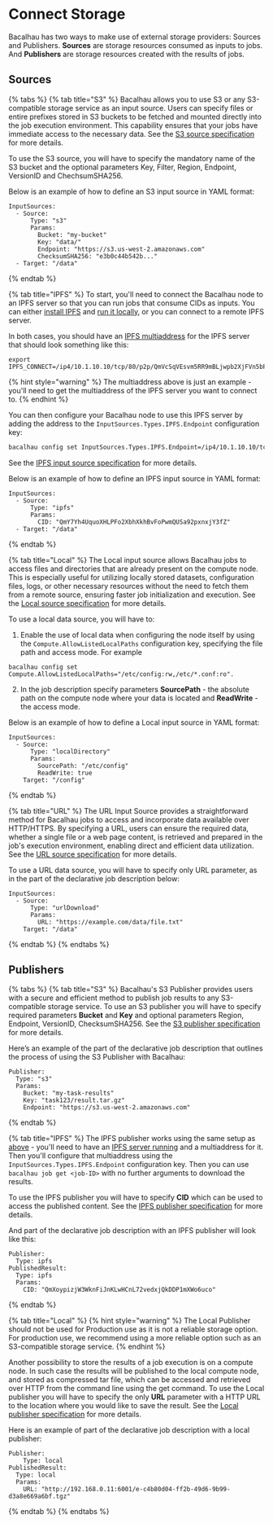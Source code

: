 # Connect Storage

Bacalhau has two ways to make use of external storage providers: Sources and Publishers. **Sources** are storage resources consumed as inputs to jobs. And **Publishers** are storage resources created with the results of jobs.

## Sources

{% tabs %}
{% tab title="S3" %}
Bacalhau allows you to use S3 or any S3-compatible storage service as an input source. Users can specify files or entire prefixes stored in S3 buckets to be fetched and mounted directly into the job execution environment. This capability ensures that your jobs have immediate access to the necessary data. See the [S3 source specification](../../references/jobs/job/task/sources/s3.md) for more details.

To use the S3 source, you will have to specify the mandatory name of the S3 bucket and the optional parameters Key, Filter, Region, Endpoint, VersionID and ChechsumSHA256.

Below is an example of how to define an S3 input source in YAML format:

```
InputSources:
  - Source:
      Type: "s3"
      Params:
        Bucket: "my-bucket"
        Key: "data/"
        Endpoint: "https://s3.us-west-2.amazonaws.com"
        ChecksumSHA256: "e3b0c44b542b..."
  - Target: "/data"
```
{% endtab %}

{% tab title="IPFS" %}
To start, you'll need to connect the Bacalhau node to an IPFS server so that you can run jobs that consume CIDs as inputs. You can either [install IPFS](https://docs.ipfs.tech/install/) and [run it locally](private-ipfs-network-setup.md), or you can connect to a remote IPFS server.

In both cases, you should have an [IPFS multiaddress](https://richardschneider.github.io/net-ipfs-core/articles/multiaddress.html) for the IPFS server that should look something like this:

```
export IPFS_CONNECT=/ip4/10.1.10.10/tcp/80/p2p/QmVcSqVEsvm5RR9mBLjwpb2XjFVn5bPdPL69mL8PH45pPC
```

{% hint style="warning" %}
The multiaddress above is just an example - you'll need to get the multiaddress of the IPFS server you want to connect to.
{% endhint %}

You can then configure your Bacalhau node to use this IPFS server by adding the address to the `InputSources.Types.IPFS.Endpoint` configuration key:

```bash
bacalhau config set InputSources.Types.IPFS.Endpoint=/ip4/10.1.10.10/tcp/80/p2p/QmVcSqVEsvm5RR9mBLjwpb2XjFVn5bPdPL69mL8PH45pPC
```

See the [IPFS input source specification](../../references/jobs/job/task/sources/ipfs.md) for more details.

Below is an example of how to define an IPFS input source in YAML format:

```
InputSources:
  - Source:
      Type: "ipfs"
      Params:
        CID: "QmY7Yh4UquoXHLPFo2XbhXkhBvFoPwmQUSa92pxnxjY3fZ"
  - Target: "/data"
```
{% endtab %}

{% tab title="Local" %}
The Local input source allows Bacalhau jobs to access files and directories that are already present on the compute node. This is especially useful for utilizing locally stored datasets, configuration files, logs, or other necessary resources without the need to fetch them from a remote source, ensuring faster job initialization and execution. See the [Local source specification](../../references/jobs/job/task/sources/local.md) for more details.

To use a local data source, you will have to:

1. Enable the use of local data when configuring the node itself by using the `Compute.AllowListedLocalPaths` configuration key, specifying the file path and access mode. For example

```
bacalhau config set Compute.AllowListedLocalPaths="/etc/config:rw,/etc/*.conf:ro".
```

2. In the job description specify parameters **SourcePath** - the absolute path on the compute node where your data is located and **ReadWrite** - the access mode.

Below is an example of how to define a Local input source in YAML format:

```
InputSources:
  - Source:
      Type: "localDirectory"
      Params:
        SourcePath: "/etc/config"
        ReadWrite: true
    Target: "/config"
```
{% endtab %}

{% tab title="URL" %}
The URL Input Source provides a straightforward method for Bacalhau jobs to access and incorporate data available over HTTP/HTTPS. By specifying a URL, users can ensure the required data, whether a single file or a web page content, is retrieved and prepared in the job's execution environment, enabling direct and efficient data utilization. See the [URL source specification](../../references/jobs/job/task/sources/url.md) for more details.

To use a URL data source, you will have to specify only URL parameter, as in the part of the declarative job description below:

```
InputSources:
  - Source:
      Type: "urlDownload"
      Params:
        URL: "https://example.com/data/file.txt"
    Target: "/data"
```
{% endtab %}
{% endtabs %}

## Publishers

{% tabs %}
{% tab title="S3" %}
Bacalhau's S3 Publisher provides users with a secure and efficient method to publish job results to any S3-compatible storage service. To use an S3 publisher you will have to specify required parameters **Bucket** and **Key** and optional parameters Region, Endpoint, VersionID, ChecksumSHA256. See the [S3 publisher specification](../../references/jobs/job/task/publishers/s3.md) for more details.

Here’s an example of the part of the declarative job description that outlines the process of using the S3 Publisher with Bacalhau:

```
Publisher:
  Type: "s3"
  Params:
    Bucket: "my-task-results"
    Key: "task123/result.tar.gz"
    Endpoint: "https://s3.us-west-2.amazonaws.com"
```
{% endtab %}

{% tab title="IPFS" %}
The IPFS publisher works using the same setup as [above](storage-providers.md#ipfs) - you'll need to have an [IPFS server running](private-ipfs-network-setup.md) and a multiaddress for it. Then you'll configure that multiaddress using the `InputSources.Types.IPFS.Endpoint` configuration key. Then you can use `bacalhau job get <job-ID>` with no further arguments to download the results.&#x20;

To use the IPFS publisher you will have to specify **CID** which can be used to access the published content. See the [IPFS publisher specification](../../references/jobs/job/task/publishers/ipfs.md) for more details.

And part of the declarative job description with an IPFS publisher will look like this:

```
Publisher:
  Type: ipfs
PublishedResult:
  Type: ipfs
  Params:
    CID: "QmXoypizjW3WknFiJnKLwHCnL72vedxjQkDDP1mXWo6uco"
```
{% endtab %}

{% tab title="Local" %}
{% hint style="warning" %}
The Local Publisher should not be used for Production use as it is not a reliable storage option. For production use, we recommend using a more reliable option such as an S3-compatible storage service.
{% endhint %}

Another possibility to store the results of a job execution is on a compute node. In such case the results will be published to the local compute node, and stored as compressed tar file, which can be accessed and retrieved over HTTP from the command line using the get command. To use the Local publisher you will have to specify the only **URL** parameter with a HTTP URL to the location where you would like to save the result. See the [Local publisher specification](../../references/jobs/job/task/publishers/local.md) for more details.

Here is an example of part of the declarative job description with a local publisher:

```
Publisher:
    Type: local
PublishedResult:
  Type: local
  Params:
    URL: "http://192.168.0.11:6001/e-c4b80d04-ff2b-49d6-9b99-d3a8e669a6bf.tgz"
```
{% endtab %}
{% endtabs %}
